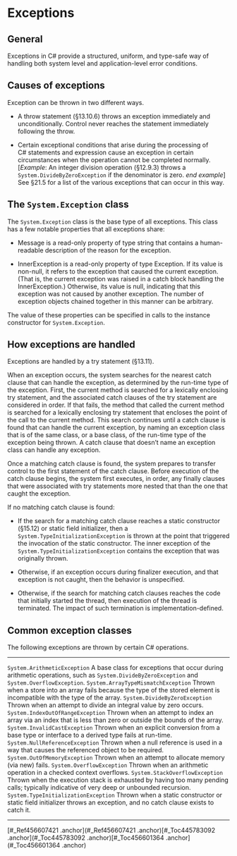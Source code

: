 # Exceptions

## General

Exceptions in C# provide a structured, uniform, and type-safe way of handling both system level and application-level error conditions.

## Causes of exceptions

Exception can be thrown in two different ways.

-   A throw statement (§13.10.6) throws an exception immediately and unconditionally. Control never reaches the statement immediately following the throw.

-   Certain exceptional conditions that arise during the processing of C# statements and expression cause an exception in certain circumstances when the operation cannot be completed normally. \[*Example*: An integer division operation (§12.9.3) throws a `System.DivideByZeroException` if the denominator is zero. *end example*\] See §21.5 for a list of the various exceptions that can occur in this way.

## The `System.Exception` class

The `System.Exception` class is the base type of all exceptions. This class has a few notable properties that all exceptions share:

-   Message is a read-only property of type string that contains a human-readable description of the reason for the exception.

-   InnerException is a read-only property of type Exception. If its value is non-null, it refers to the exception that caused the current exception. (That is, the current exception was raised in a catch block handling the InnerException.) Otherwise, its value is null, indicating that this exception was not caused by another exception. The number of exception objects chained together in this manner can be arbitrary.

The value of these properties can be specified in calls to the instance constructor for `System.Exception`.

## How exceptions are handled

Exceptions are handled by a try statement (§13.11).

When an exception occurs, the system searches for the nearest catch clause that can handle the exception, as determined by the run-time type of the exception. First, the current method is searched for a lexically enclosing try statement, and the associated catch clauses of the try statement are considered in order. If that fails, the method that called the current method is searched for a lexically enclosing try statement that encloses the point of the call to the current method. This search continues until a catch clause is found that can handle the current exception, by naming an exception class that is of the same class, or a base class, of the run-time type of the exception being thrown. A catch clause that doesn’t name an exception class can handle any exception.

Once a matching catch clause is found, the system prepares to transfer control to the first statement of the catch clause. Before execution of the catch clause begins, the system first executes, in order, any finally clauses that were associated with try statements more nested that than the one that caught the exception.

If no matching catch clause is found:

-   If the search for a matching catch clause reaches a static constructor (§15.12) or static field initializer, then a `System.TypeInitializationException` is thrown at the point that triggered the invocation of the static constructor. The inner exception of the `System.TypeInitializationException` contains the exception that was originally thrown.

-   Otherwise, if an exception occurs during finalizer execution, and that exception is not caught, then the behavior is unspecified.

-   Otherwise, if the search for matching catch clauses reaches the code that initially started the thread, then execution of the thread is terminated. The impact of such termination is implementation-defined.

## Common exception classes

The following exceptions are thrown by certain C# operations.

  ------------------------------------ ------------------------------------------------------------------------------------------------------------------------------------------
  `System.ArithmeticException`           A base class for exceptions that occur during arithmetic operations, such as `System.DivideByZeroException` and `System.OverflowException`.
  `System.ArrayTypeMismatchException`    Thrown when a store into an array fails because the type of the stored element is incompatible with the type of the array.
  `System.DivideByZeroException`         Thrown when an attempt to divide an integral value by zero occurs.
  `System.IndexOutOfRangeException`      Thrown when an attempt to index an array via an index that is less than zero or outside the bounds of the array.
  `System.InvalidCastException`          Thrown when an explicit conversion from a base type or interface to a derived type fails at run-time.
  `System.NullReferenceException`        Thrown when a null reference is used in a way that causes the referenced object to be required.
  `System.OutOfMemoryException`          Thrown when an attempt to allocate memory (via new) fails.
  `System.OverflowException`             Thrown when an arithmetic operation in a checked context overflows.
  `System.StackOverflowException`        Thrown when the execution stack is exhausted by having too many pending calls; typically indicative of very deep or unbounded recursion.
  `System.TypeInitializationException`   Thrown when a static constructor or static field initializer throws an exception, and no catch clause exists to catch it.
  ------------------------------------ ------------------------------------------------------------------------------------------------------------------------------------------

[#_Ref456607421 .anchor](#_Ref456607421 .anchor)[#_Toc445783092 .anchor](#_Toc445783092 .anchor)[#_Toc456601364 .anchor](#_Toc456601364 .anchor)
